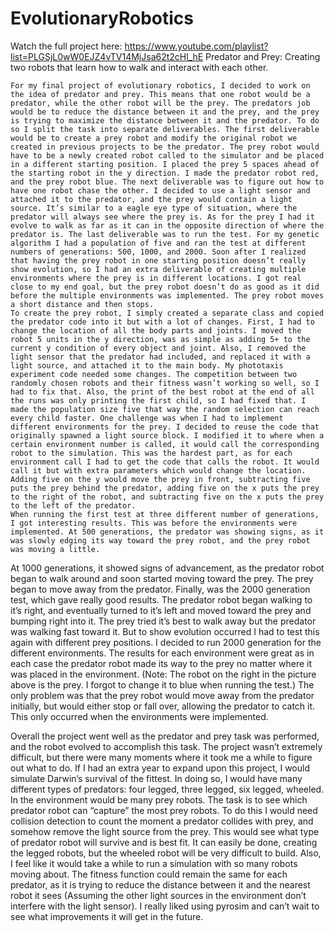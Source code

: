 # EvolutionaryRobotics
Watch the full project here: https://www.youtube.com/playlist?list=PLGSjL0wW0EJZ4vTV14MjJsa62t2cHl_hE
Predator and Prey: Creating two robots that learn how to walk and interact with each other.

	For my final project of evolutionary robotics, I decided to work on the idea of predator and prey. This means that one robot would be a predator, while the other robot will be the prey. The predators job would be to reduce the distance between it and the prey, and the prey is trying to maximize the distance between it and the predator. To do so I split the task into separate deliverables. The first deliverable would be to create a prey robot and modify the original robot we created in previous projects to be the predator. The prey robot would have to be a newly created robot called to the simulator and be placed in a different starting position. I placed the prey 5 spaces ahead of the starting robot in the y direction. I made the predator robot red, and the prey robot blue. The next deliverable was to figure out how to have one robot chase the other. I decided to use a light sensor and attached it to the predator, and the prey would contain a light source. It’s similar to a eagle eye type of situation, where the predator will always see where the prey is. As for the prey I had it evolve to walk as far as it can in the opposite direction of where the predator is. The last deliverable was to run the test. For my genetic algorithm I had a population of five and ran the test at different numbers of generations: 500, 1000, and 2000. Soon after I realized that having the prey robot in one starting position doesn’t really show evolution, so I had an extra deliverable of creating multiple environments where the prey is in different locations. I got real close to my end goal, but the prey robot doesn’t do as good as it did before the multiple environments was implemented. The prey robot moves a short distance and then stops.
	To create the prey robot, I simply created a separate class and copied the predator code into it but with a lot of changes. First, I had to change the location of all the body parts and joints. I moved the robot 5 units in the y direction, was as simple as adding 5+ to the current y condition of every object and joint. Also, I removed the light sensor that the predator had included, and replaced it with a light source, and attached it to the main body. My phototaxis experiment code needed some changes. The competition between two randomly chosen robots and their fitness wasn’t working so well, so I had to fix that. Also, the print of the best robot at the end of all the runs was only printing the first child, so I had fixed that. I made the population size five that way the random selection can reach every child faster. One challenge was when I had to implement different environments for the prey. I decided to reuse the code that originally spawned a light source block. I modified it to where when a certain environment number is called, it would call the corresponding robot to the simulation. This was the hardest part, as for each environment call I had to get the code that calls the robot. It would call it but with extra parameters which would change the location. Adding five on the y would move the prey in front, subtracting five puts the prey behind the predator, adding five on the x puts the prey to the right of the robot, and subtracting five on the x puts the prey to the left of the predator.
 	When running the first test at three different number of generations, I got interesting results. This was before the environments were implemented. At 500 generations, the predator was showing signs, as it was slowly edging its way toward the prey robot, and the prey robot was moving a little. 
 At 1000 generations, it showed signs of advancement, as the predator robot began to walk around and soon started moving toward the prey. The prey began to move away from the predator. 
 Finally, was the 2000 generation test, which gave really good results. The predator robot began walking to it’s right, and eventually turned to it’s left and moved toward the prey and bumping right into it. The prey tried it’s best to walk away but the predator was walking fast toward it.
 But to show evolution occurred I had to test this again with different prey positions. I decided to run 2000 generation for the different environments. The results for each environment were great as in each case the predator robot made its way to the prey no matter where it was placed in the environment. (Note: The robot on the right in the picture above is the prey. I forgot to change it to blue when running the test.) The only problem was that the prey robot would move away from the predator initially, but would either stop or fall over, allowing the predator to catch it. This only occurred when the environments were implemented. 
	
  Overall the project went well as the predator and prey task was performed, and the robot evolved to accomplish this task. The project wasn’t extremely difficult, but there were many moments where it took me a while to figure out what to do. If I had an extra year to expand upon this project, I would simulate Darwin’s survival of the fittest. In doing so, I would have many different types of predators: four legged, three legged, six legged, wheeled. In the environment would be many prey robots. The task is to see which predator robot can “capture” the most prey robots. To do this I would need collision detection to count the moment a predator collides with prey, and somehow remove the light source from the prey. This would see what type of predator robot will survive and is best fit. It can easily be done, creating the legged robots, but the wheeled robot will be very difficult to build. Also, I feel like it would take a while to run a simulation with so many robots moving about. The fitness function could remain the same for each predator, as it is trying to reduce the distance between it and the nearest robot it sees (Assuming the other light sources in the environment don’t interfere with the light sensor). I really liked using pyrosim and can’t wait to see what improvements it will get in the future.

